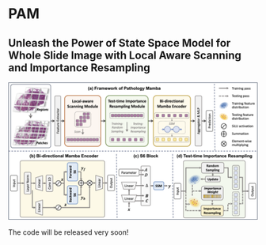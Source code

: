 # PAM

## Unleash the Power of State Space Model for Whole Slide Image with Local Aware Scanning and Importance Resampling
![Model Structure](./figs/model_v8.png)

The code will be released very soon!